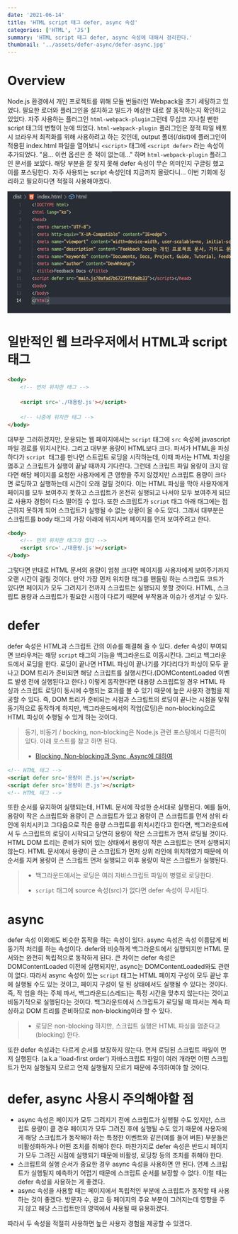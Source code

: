 ```yaml
---
date: '2021-06-14'
title: 'HTML script 태그 defer, async 속성'
categories: ['HTML', 'JS']
summary: 'HTML script 태그 defer, async 속성에 대해서 정리한다.'
thumbnail: '../assets/defer-async/defer-async.jpg'
---
```


# Overview

Node.js 환경에서 개인 프로젝트를 위해 모듈 번들러인 Webpack을 초기 세팅하고 있었다. 필요한 로더와 플러그인을 설치하고 빌드가 예상한 대로 잘 동작하는지 확인하고 있었다. 자주 사용하는 플러그인 `html-webpack-plugin`그런데 무심코 지나칠 뻔한 script 태그의 변형이 눈에 띄었다. `html-webpack-plugin` 플러그인은 정적 파일 배포 시 브라우저 최적화를 위해 사용하려고 하는 것인데, output 폴더(/dist)에 플러그인이 적용된 index.html 파일을 열어보니 `<script>` 태그에 `<script defer>` 라는 속성이 추가되었다. "음... 이런 옵션은 준 적이 없는데..." 하며 `html-webpack-plugin` 플러그인 문서를 보았다. 해당 부분을 잘 찾지 못해 defer 속성이 무슨 의미인지 구글링 했고 이를 포스팅한다. 자주 사용되는 script 속성인데 지금까지 몰랐다니... 이번 기회에 정리하고 필요하다면 적절히 사용해야겠다.


![defer-async](../assets/defer-async/defer-async.jpg)


# 일반적인 웹 브라우저에서 HTML과 script 태그


```html
<body>
	<!-- 먼저 위치한 태그 -->

	<script src='./대용량.js'></script>

	<!-- 나중에 위치한 태그 -->
</body>
```


대부분 그러하겠지만, 운용되는 웹 페이지에서는 `script` 태그에 `src` 속성에 javascript 파일 경로를 위치시킨다. 그리고 대부분 용량이 HTML보다 크다. 파서가 HTML을 파싱 하다가 `script `태그를 만나면 스트립트 로딩을 시작하는데, 이때 파서는 HTML 파싱을 멈추고 스크립트가 실행이 끝날 때까지 기다린다. 그런데 스크립트 파일 용량이 크지 않다면 해당 페이지를 요청한 사용자에게 큰 영향을 주지 않겠지만 스크립트 용량이 크다면 로딩하고 실행하는데 시간이 오래 걸릴 것이다. 이는 HTML 파싱을 막아 사용자에게 페이지를 모두 보여주지 못하고 스크립트가 온전히 실행되고 나서야 모두 보여주게 되므로 사용자 경험이 다소 떨어질 수 있다. 또한 스크립트가 `script` 태그 아래 태그에는 접근하지 못하게 되어 스크립트가 실행될 수 없는 상황이 올 수도 있다. 그래서 대부분은 스크립트를 body 태그의 가장 아래에 위치시켜 페이지를 먼저 보여주려고 한다. 


```html
<body>
	<!-- 먼저 위치한 태그가 많다 -->
	<script src='./대용량.js'></script>
</body>
```


그렇다면 반대로 HTML 문서의 용량이 엄청 크다면 페이지를 사용자에게 보여주기까지 오랜 시간이 걸릴 것이다. 만약 가장 먼저 위치한 태그를 핸들링 하는 스크립트 코드가 있다면 페이지가 모두 그려지기 전까지 스크립트는 실행되지 못할 것이다. HTML, 스크립트 용량과 스크립트가 필요한 시점이 다르기 때문에 부작용과 이슈가 생겨날 수 있다.

# defer

defer 속성은 HTML과 스크립트 간의 이슈를 해결해 줄 수 있다. defer 속성이 부여되면 브라우저는 해당 `script` 태그의 기능을 백그라운드로 이동시킨다. 그리고 백그라운드에서 로딩을 한다. 로딩이 끝나면 HTML 파싱이 끝나기를 기다리다가 파싱이 모두 끝나고 DOM 트리가 준비되면 해당 스크립트를 실행시킨다.(DOMContentLoaded 이벤트 발생 전에 실행된다고 한다.) 이렇게 동작한다면 대용량 스크립트일 경우 HTML 파싱과 스크립트 로딩이 동시에 수행되는 효과를 볼 수 있기 때문에 높은 사용자 경험을 제공할 수 있다. 즉, DOM 트리가 준비되는 시점과 스크립트의 로딩이 끝나는 시점을 맞춰 동기적으로 동작하게 하지만, 백그라운드에서의 작업(로딩)은 non-blocking으로 HTML 파싱이 수행될 수 있게 하는 것이다.

> 동기, 비동기 / bocking, non-blocking은 Node.js 관련 포스팅에서 다룬적이 있다. 아래 포스트를 참고 하면 된다.
>
> - [Blocking, Non-blocking과 Sync, Async에 대하여](https://devwhkang.gatsbyjs.io/posts/async-sync-blocking-non-blocking/)


```html
<!-- HTML 태그 -->
<script defer src='용량이 큰.js'></script>
<script defer src='용량이 큰.js'></script>
<!-- HTML 태그 -->
```


또한 순서를 유지하여 실행되는데, HTML 문서에 작성한 순서대로 실행된다. 예를 들어, 용량이 작은 스크립트와 용량이 큰 스크립트가 있고 용량이 큰 스크립트를 먼저 상위 라인에 위치시키고 그다음으로 작은 용량 스크립트를 위치시킨다고 한다면, 백그라운드에서 두 스크립트의 로딩이 시작되고 당연히 용량이 작은 스크립트가 먼저 로딩될 것이다. HTML DOM 트리는 준비가 되어 있는 상태에서 용량이 작은 스크립트는 먼저 실행되지 않는다. HTML 문서에서 용량이 큰 스크립트가 먼저 상위 라인에 위치하였기 때문에 이 순서를 지켜 용량이 큰 스크립트 먼저 실행되고 이후 용량이 작은 스크립트가 실행된다.

> - 백그라운드에서는 로딩은 여러 자바스크립트 파일이 병렬로 로딩한다.
>
> - `script` 태그에 source 속성(src)가 없다면 defer 속성이 무시된다.

# async

defer 속성 이외에도 비슷한 동작을 하는 속성이 있다. async 속성은 속성 이름답게 비동기적 처리를 하는 속성이다. defer와 비슷하게 백그라운드에서 실행되지만 HTML 문서와는 완전히 독립적으로 동작하게 된다. 큰 차이는 defer 속성은 DOMContentLoaded 이전에 실행되지만, async는 DOMContentLoaded와도 관련이 없다. 따라서 async 속성이 있는 `script` 태그는 HTML 페이지 구성이 모두 끝난 후에 실행될 수도 있는 것이고, 페이지 구성이 덜 된 상태에서도 실행될 수 있다는 것이다. 즉, 작 업을 하는 주체 파서, 백그라운드(스레드)는 특정 시간을 맞추지 않는다는 것이고 비동기적으로 실행된다는 것이다. 백그라운드에서 스크립트가 로딩될 때 파서는 계속 파싱하고 DOM 트리를 준비하므로 non-blocking이라 할 수 있다.

> - 로딩은 non-blocking 하지만, 스크립트 실행은 HTML 파싱을 멈춘다고(blocking) 한다.

또한 defer 속성과는 다르게 순서를 보장하지 않는다. 먼저 로딩된 스크립트 파일이 먼저 실행된다. (a.k.a 'load-first order') 자바스크립트 파일이 여러 개라면 어떤 스크립트가 먼저 실행될지 모르고 언제 실행될지 모르기 때문에 주의하여야 할 것이다.

# defer, async 사용시 주의해야할 점

- async 속성은 페이지가 모두 그려지기 전에 스크립트가 실행될 수도 있지만, 스크립트 용량이 클 경우 페이지가 모두 그려진 후에 실행될 수도 있기 때문에 사용자에게 해당 스크립트가 동작해야 하는 특정한 이벤트와 같은(예를 들어 버튼) 부분들은 비활성화하거나 어떤 조치를 취해야 한다. 마찬가지로 defer 속성은 반드시 페이지가 모두 그려진 시점에 실행되기 때문에 비활성, 로딩창 등의 조치를 취해야 한다.
- 스크립트의 실행 순서가 중요한 경우 async 속성을 사용하면 안 된다. 언제 스크립트가 실행될지 예측하기 어렵기 때문에 스크립트 순서를 보장할 수 없다. 이럴 때는 defer 속성을 사용하는 게 좋겠다.
- async 속성을 사용할 때는 페이지에서 독립적인 부분에 스크립트가 동작할 때 사용하는 것이 좋겠다. 방문자 수, 광고 등 페이지의 주요 부분이 그려지는데 영향을 주지 않고 해당 스크립트만의 영역에서 사용될 때 유용하겠다.

따라서 두 속성을 적절히 사용하면 높은 사용자 경험을 제공할 수 있겠다.